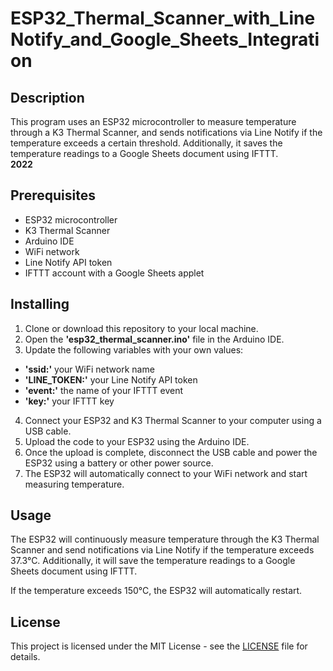 # ESP32_Thermal_Scanner_with_LineNotify_and_Google_Sheets_Integration
## Description

This program uses an ESP32 microcontroller to measure temperature through a K3 Thermal Scanner, and sends notifications via Line Notify if the temperature exceeds a certain threshold. Additionally, it saves the temperature readings to a Google Sheets document using IFTTT.<br><b>2022</b>

## Prerequisites

- ESP32 microcontroller
- K3 Thermal Scanner
- Arduino IDE
- WiFi network
- Line Notify API token
- IFTTT account with a Google Sheets applet
## Installing

1. Clone or download this repository to your local machine.
2. Open the <b>'esp32_thermal_scanner.ino'</b> file in the Arduino IDE.
3. Update the following variables with your own values:
- <b>'ssid:'</b> your WiFi network name
- <b>'LINE_TOKEN:'</b> your Line Notify API token
- <b>'event:'</b> the name of your IFTTT event
- <b>'key:'</b> your IFTTT key
4. Connect your ESP32 and K3 Thermal Scanner to your computer using a USB cable.
5. Upload the code to your ESP32 using the Arduino IDE.
6. Once the upload is complete, disconnect the USB cable and power the ESP32 using a battery or other power source.
7. The ESP32 will automatically connect to your WiFi network and start measuring temperature.

## Usage

The ESP32 will continuously measure temperature through the K3 Thermal Scanner and send notifications via Line Notify if the temperature exceeds 37.3°C. Additionally, it will save the temperature readings to a Google Sheets document using IFTTT.

If the temperature exceeds 150°C, the ESP32 will automatically restart.

## License

This project is licensed under the MIT License - see the [LICENSE](LICENSE) file for details.
